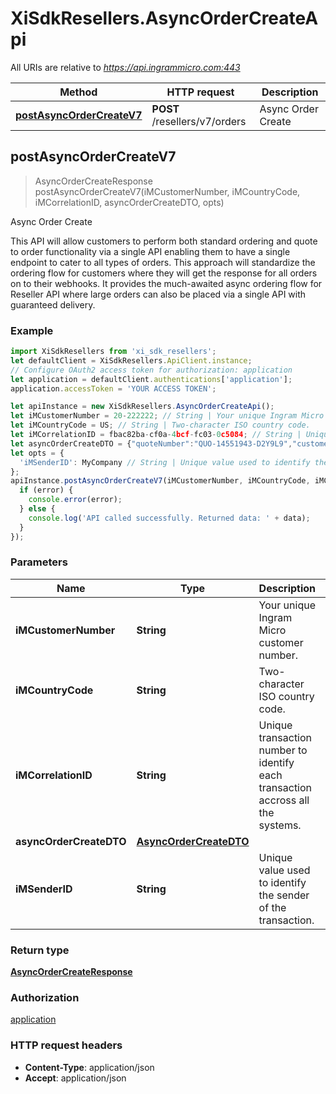 # XiSdkResellers.AsyncOrderCreateApi

All URIs are relative to *https://api.ingrammicro.com:443*

Method | HTTP request | Description
------------- | ------------- | -------------
[**postAsyncOrderCreateV7**](AsyncOrderCreateApi.md#postAsyncOrderCreateV7) | **POST** /resellers/v7/orders | Async Order Create



## postAsyncOrderCreateV7

> AsyncOrderCreateResponse postAsyncOrderCreateV7(iMCustomerNumber, iMCountryCode, iMCorrelationID, asyncOrderCreateDTO, opts)

Async Order Create

This API will allow customers to perform both standard ordering and quote to order functionality via a single API enabling them to have a single endpoint to cater to all types of orders.  This approach will standardize the ordering flow for customers where they will get the response for all orders on to their webhooks.  It provides the much-awaited async ordering flow for Reseller API where large orders can also be placed via a single API with guaranteed delivery. 

### Example

```javascript
import XiSdkResellers from 'xi_sdk_resellers';
let defaultClient = XiSdkResellers.ApiClient.instance;
// Configure OAuth2 access token for authorization: application
let application = defaultClient.authentications['application'];
application.accessToken = 'YOUR ACCESS TOKEN';

let apiInstance = new XiSdkResellers.AsyncOrderCreateApi();
let iMCustomerNumber = 20-222222; // String | Your unique Ingram Micro customer number.
let iMCountryCode = US; // String | Two-character ISO country code.
let iMCorrelationID = fbac82ba-cf0a-4bcf-fc03-0c5084; // String | Unique transaction number to identify each transaction accross all the systems.
let asyncOrderCreateDTO = {"quoteNumber":"QUO-14551943-D2Y9L9","customerOrderNumber":"12345","enduserOrderNumber":"","billToAddressId":"XYZ","endUserInfo":{"companyName":"ABC TECH","contact":"44045678","addressLine1":"Texas","addressLine2":"4","addressLine3":"","city":"","state":"","postalCode":"","countryCode":"US","email":"abc@gmail.com","phoneNumber":"445678901"},"shipToInfo":{"addressId":"12345","companyName":"","contact":"","addressLine1":"Texas","addressLine2":"4","addressLine3":"","city":"","state":"","postalCode":"","countryCode":"US","email":"abc@gmail.com"},"additionalAttributes":[{"attributeName":"VEND_AUTH_NBR_FLG","attributeValue":"ABC1234"}],"vmfAdditionalAttributes":[{"attributeName":"","attributeValue":"","attributeDescription":""}],"lines":[{"customerLineNumber":"12","ingramPartNumber":"YN6231","quantity":"2","vmfAdditionalAttributesLines":[{"attributeName":"","attributeValue":"","attributeDescription":""}]}]}; // AsyncOrderCreateDTO | 
let opts = {
  'iMSenderID': MyCompany // String | Unique value used to identify the sender of the transaction.
};
apiInstance.postAsyncOrderCreateV7(iMCustomerNumber, iMCountryCode, iMCorrelationID, asyncOrderCreateDTO, opts, (error, data, response) => {
  if (error) {
    console.error(error);
  } else {
    console.log('API called successfully. Returned data: ' + data);
  }
});
```

### Parameters


Name | Type | Description  | Notes
------------- | ------------- | ------------- | -------------
 **iMCustomerNumber** | **String**| Your unique Ingram Micro customer number. | 
 **iMCountryCode** | **String**| Two-character ISO country code. | 
 **iMCorrelationID** | **String**| Unique transaction number to identify each transaction accross all the systems. | 
 **asyncOrderCreateDTO** | [**AsyncOrderCreateDTO**](AsyncOrderCreateDTO.md)|  | 
 **iMSenderID** | **String**| Unique value used to identify the sender of the transaction. | [optional] 

### Return type

[**AsyncOrderCreateResponse**](AsyncOrderCreateResponse.md)

### Authorization

[application](../README.md#application)

### HTTP request headers

- **Content-Type**: application/json
- **Accept**: application/json

